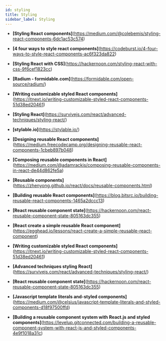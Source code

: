 ```yaml
---
id: styling
title: Styling
sidebar_label: Styling
---
```




- **[Styling React components]**(https://medium.com/@colebemis/styling-react-components-6dc1ac53c574)
- **[4 four ways to style react components]**(https://codeburst.io/4-four-ways-to-style-react-components-ac6f323da822)
- **[Styling React with CSS]**(https://hackernoon.com/styling-react-with-css-9f6cef1823cc)
- **[Radium - formidable.com]**(https://formidable.com/open-source/radium/)
- **[Writing customizable styled React components]**(https://itnext.io/writing-customizable-styled-react-components-51d38ed20461)
- **[Styling React]**(https://survivejs.com/react/advanced-techniques/styling-react/)
- **[stylable.io]**(https://stylable.io/)







- **[Designing reusable React components]**(https://medium.freecodecamp.org/designing-reusable-react-components-1cbeb897b048)
- **[Composing reusable components in React]**(https://medium.com/@adamrackis/composing-reusable-components-in-react-de44d862fe5a)
- **[Reusable components]**(https://zhenyong.github.io/react/docs/reusable-components.html)
- **[Building reusable React components]**(https://blog.bitsrc.io/building-reusable-react-components-1465a2dccc13)
- **[React reusable component state]**(https://hackernoon.com/react-reusable-component-state-805163dc355)
- **[React create a simple reusable React component]**(https://egghead.io/lessons/react-create-a-simple-reusable-react-component)
- **[Writing customizable styled React components]**(https://itnext.io/writing-customizable-styled-react-components-51d38ed20461)
- **[Advanced techniques styling React]**(https://survivejs.com/react/advanced-techniques/styling-react/)
- **[React reusable component state]**(https://hackernoon.com/react-reusable-component-state-805163dc355)
- **[Javascript template literals and-styled components]**(https://medium.com/@celsius/javascript-template-literals-and-styled-components-d18f97500ffd)
- **[Building a reusable component system with React.js and styled components]**(https://levelup.gitconnected.com/building-a-reusable-component-system-with-react-js-and-styled-components-4e9f1018a31c)
